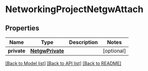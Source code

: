 # NetworkingProjectNetgwAttach


## Properties
Name | Type | Description | Notes
------------ | ------------- | ------------- | -------------
**private** | [**NetgwPrivate**](NetgwPrivate.md) |  | [optional] 

[[Back to Model list]](../README.md#documentation-for-models) [[Back to API list]](../README.md#documentation-for-api-endpoints) [[Back to README]](../README.md)


